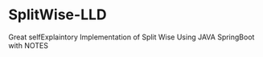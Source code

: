 # SplitWise-LLD
Great selfExplaintory Implementation of Split Wise Using JAVA SpringBoot with NOTES
